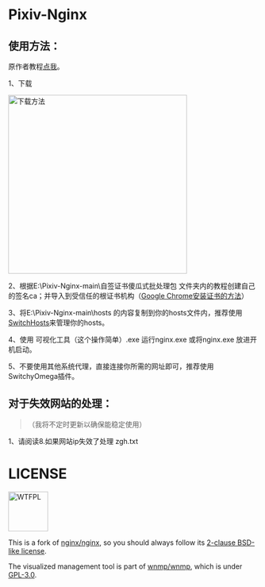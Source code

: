 ﻿# Pixiv-Nginx

## 使用方法：

原作者教程[点我]((https://2heng.xin/2017/09/19/pixiv/))。

1、下载

<img src="https://view.moezx.cc/images/2018/09/17/git.png" width="360" alt="下载方法" />

2、根据E:\Pixiv-Nginx-main\自签证书傻瓜式批处理包 文件夹内的教程创建自己的签名ca；并导入到受信任的根证书机构（[Google Chrome安装证书的方法]((https://jingyan.baidu.com/article/c843ea0bc4142a77921e4a79.html))）

3、将E:\Pixiv-Nginx-main\hosts 的内容复制到你的hosts文件内，推荐使用[SwitchHosts]((https://github.com/oldj/SwitchHosts))来管理你的hosts。

4、使用 可视化工具（这个操作简单）.exe 运行nginx.exe 或将nginx.exe 放进开机启动。

5、不要使用其他系统代理，直接连接你所需的网址即可，推荐使用SwitchyOmega插件。

## 对于失效网站的处理：

>（我将不定时更新以确保能稳定使用）

1、请阅读8.如果网站ip失效了处理 zgh.txt

# LICENSE

<a href="http://www.wtfpl.net/"><img src="https://ngx.moezx.cc/share/svg/brands/WTFPL_badge.svg" width="80" alt="WTFPL" /></a>

This is a fork of [nginx/nginx](https://github.com/nginx/nginx), so you should always follow its [2-clause BSD-like license](http://nginx.org/LICENSE).

The visualized management tool is part of [wnmp/wnmp](https://github.com/wnmp/wnmp), which is under [GPL-3.0](https://github.com/wnmp/wnmp/blob/master/LICENSE).
